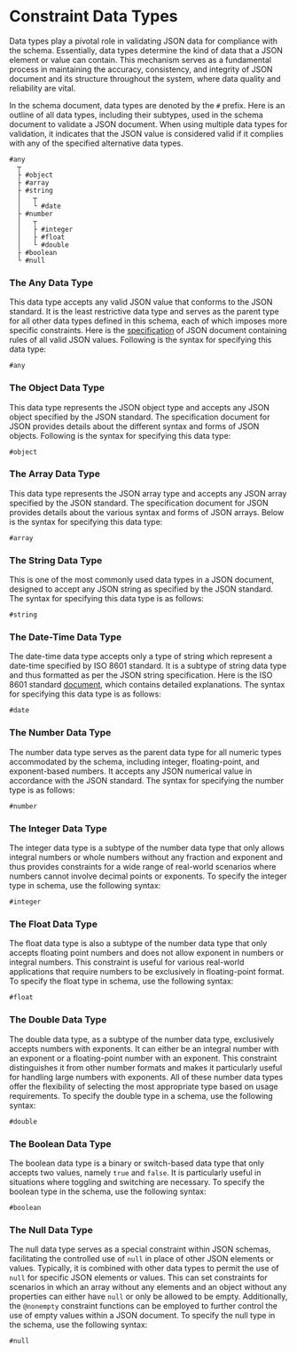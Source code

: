 
# Constraint Data Types
Data types play a pivotal role in validating JSON data for compliance with the schema. Essentially, data types determine the kind of data that a JSON element or value can contain. This mechanism serves as a fundamental process in maintaining the accuracy, consistency, and integrity of JSON document and its structure throughout the system, where data quality and reliability are vital.

In the schema document, data types are denoted by the `#` prefix. Here is an outline of all data types, including their subtypes, used in the schema document to validate a JSON document. When using multiple data types for validation, it indicates that the JSON value is considered valid if it complies with any of the specified alternative data types.

```stylus
#any
  ┬
  ├ #object
  ├ #array
  ├ #string
  │   ┬
  │   └ #date
  ├ #number
  │   ┬
  │   ├ #integer
  │   ├ #float
  │   └ #double  
  ├ #boolean
  └ #null
```

### The Any Data Type
This data type accepts any valid JSON value that conforms to the JSON standard. It is the least restrictive data type and serves as the parent type for all other data types defined in this schema, each of which imposes more specific constraints. Here is the [specification](https://www.json.org) of JSON document containing rules of all valid JSON values. Following is the syntax for specifying this data type:
```stylus
#any
```

### The Object Data Type
This data type represents the JSON object type and accepts any JSON object specified by the JSON standard. The specification document for JSON provides details about the different syntax and forms of JSON objects. Following is the syntax for specifying this data type:
```stylus
#object
```

### The Array Data Type
This data type represents the JSON array type and accepts any JSON array specified by the JSON standard. The specification document for JSON provides details about the various syntax and forms of JSON arrays. Below is the syntax for specifying this data type:
```stylus
#array
```

### The String Data Type
This is one of the most commonly used data types in a JSON document, designed to accept any JSON string as specified by the JSON standard. The syntax for specifying this data type is as follows:
```stylus
#string
```

### The Date-Time Data Type
The date-time data type accepts only a type of string which represent a date-time specified by ISO 8601 standard. It is a subtype of string data type and thus formatted as per the JSON string specification. Here is the ISO 8601 standard [document](https://www.iso.org/iso-8601-date-and-time-format.html), which contains detailed explanations. The syntax for specifying this data type is as follows:
```stylus
#date
```

### The Number Data Type
The number data type serves as the parent data type for all numeric types accommodated by the schema, including integer, floating-point, and exponent-based numbers. It accepts any JSON numerical value in accordance with the JSON standard. The syntax for specifying the number type is as follows:
```stylus
#number
```

### The Integer Data Type
The integer data type is a subtype of the number data type that only allows integral numbers or whole numbers without any fraction and exponent and thus provides constraints for a wide range of real-world scenarios where numbers cannot involve decimal points or exponents. To specify the integer type in schema, use the following syntax:
```stylus
#integer
```

### The Float Data Type
The float data type is also a subtype of the number data type that only accepts floating point numbers and does not allow exponent in numbers or integral numbers. This constraint is useful for various real-world applications that require numbers to be exclusively in floating-point format. To specify the float type in schema, use the following syntax:
```stylus
#float
```

### The Double Data Type
The double data type, as a subtype of the number data type, exclusively accepts numbers with exponents. It can either be an integral number with an exponent or a floating-point number with an exponent. This constraint distinguishes it from other number formats and makes it particularly useful for handling large numbers with exponents. All of these number data types offer the flexibility of selecting the most appropriate type based on usage requirements. To specify the double type in a schema, use the following syntax:
```stylus
#double
```

### The Boolean Data Type
The boolean data type is a binary or switch-based data type that only accepts two values, namely `true` and `false`. It is particularly useful in situations where toggling and switching are necessary. To specify the boolean type in the schema, use the following syntax:
```stylus
#boolean
```

### The Null Data Type
The null data type serves as a special constraint within JSON schemas, facilitating the controlled use of `null` in place of other JSON elements or values. Typically, it is combined with other data types to permit the use of `null` for specific JSON elements or values. This can set constraints for scenarios in which an array without any elements and an object without any properties can either have `null` or only be allowed to be empty. Additionally, the `@nonempty` constraint functions can be employed to further control the use of empty values within a JSON document. To specify the null type in the schema, use the following syntax:
```stylus
#null
```